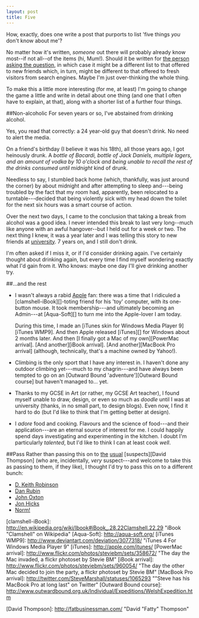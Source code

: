 ```yaml
---
layout: post
title: Five
---
```

How, exactly, does one write a post that purports to list 'five things _you_ don't know about me'?

No matter how it's written, _someone_ out there will probably already know most--if not all--of the items (hi, Mum!). Should it be written for [the person][Sarah Blow] [asking the question][Sarah Blow tagging], in which case it might be a different list to that offered to new friends which, in turn, might be different to that offered to fresh visitors from search engines. Maybe I'm just over-thinking the whole thing.

To make this a little more interesting (for me, at least) I'm going to change the game a little and write in detail about one thing (and one that I often have to explain, at that), along with a shorter list of a further four things.

##Non-alcoholic
For seven years or so, I've abstained from drinking alcohol. 

Yes, you read that correctly: a 24 year-old guy that doesn't drink. No need to alert the media.

On a friend's birthday (I believe it was his 18th), all those years ago, I got heinously drunk. A _bottle of Bacardi, bottle of Jack Daniels, multiple lagers, and an amount of vodka by 10 o'clock and being unable to recall the rest of the drinks consumed until midnight_ kind of drunk.

Needless to say, I stumbled back home (which, thankfully, was just around the corner) by about midnight and after attempting to sleep and---being troubled by the fact that my room had, apparently, been relocated to a turntable---decided that being violently sick with my head down the toilet for the next six hours was a smart course of action. 

Over the next two days, I came to the conclusion that taking a break from alcohol was a good idea. I never intended this break to last very long--much like anyone with an awful hangover--but I held out for a week or two. The next thing I knew, it was a year later and I was telling this story to new friends at [university][UniS]. 7 years on, and I still don't drink.

I'm often asked if I miss it, or if I'd consider drinking again. I've certainly thought about drinking again, but every time I find myself wondering exactly what I'd gain from it. Who knows: maybe one day I'll give drinking another try.

##…and the rest

* I wasn't always a rabid [Apple][] fan: there was a time that I ridiculed a [clamshell-iBook][]-toting friend for his 'toy' computer, with its one-button mouse. It took membership---and ultimately becoming an Admin---at [Aqua-Soft][] to turn me into the Apple-lover I am today. 
	
	During this time, I made an [iTunes skin for Windows Media Player 9][iTunes WMP9]. And then Apple released [iTunes][] for Windows about 2 months later. And then [I finally got a Mac of my own][PowerMac arrival]. [And another][iBook arrival]. [And another][MacBook Pro arrival] (although, technically, that's a machine owned by Yahoo!).
* Climbing is the only sport that I have any interest in. I haven't done any outdoor climbing yet---much to my chagrin---and have always been tempted to go on an [Outward Bound 'adventure'][Outward Bound course] but haven't managed to… yet.
* Thanks to my GCSE in Art (or rather, my GCSE Art teacher), I found myself unable to draw, design, or even so much as _doodle_ until I was at university (thanks, in no small part, to design blogs). Even now, I find it hard to do (but I'd like to think that I'm getting better at design). 
* I _adore_ food and cooking. Flavours and the science of food---and their application---are an eternal source of interest for me. I could happily spend days investigating and experimenting in the kitchen. I doubt I'm particularly _talented_, but I'd like to think I can at least cook _well_.

##Pass
Rather than passing this on to [the][Ben Ward] [usual][Frances Berriman] [suspects][David Thompson] (who are, incidentally, _very_ suspect---and welcome to take this as passing to them, if they like), I thought I'd try to pass this on to a different bunch:

* [D. Keith Robinson][]
* [Dan Rubin][]
* [John Oxton][]
* [Jon Hicks][]
* [Norm!][Mark Norman Francis]

[Sarah Blow]: http://www.sarahblow.com/ "Sarah Blow"
[Sarah Blow tagging]: http://girlygeekdom.blogspot.com/2007/01/5-things-you-probably-dont-know-about.html  "Sarah Blow's Girly Geekdom Blog:5 Things You (probably) don't know about [Sarah]...."
[UniS]: http://www.surrey.ac.uk/ "University of Surrey"
[Apple]: http://apple.com/ "Apple Inc."
[clamshell-iBook]: http://en.wikipedia.org/wiki/Ibook#iBook_.28.22Clamshell.22.29 "iBook "Clamshell" on Wikipedia"
[Aqua-Soft]: http://aqua-soft.org/
[iTunes WMP9]: http://www.deviantart.com/deviation/3077318/ "iTunes 4 For Windows Media Player 9"
[iTunes]: http://apple.com/itunes/
[PowerMac arrival]: http://www.flickr.com/photos/steviebm/sets/358672/ "The day the Mac invaded, a flickr photoset by Stevie BM"
[iBook arrival]: http://www.flickr.com/photos/steviebm/sets/960054/ "The day the other Mac decided to join the party, a flickr photoset by Stevie BM"
[MacBook Pro arrival]: http://twitter.com/SteveMarshall/statuses/1065293 ""Steve has his MacBook Pro at long last" on Twitter"
[Outward Bound course]: http://www.outwardbound.org.uk/Individual/Expeditions/WelshExpedition.htm

[Ben Ward]: http://ben-ward.co.uk/ "Ben Ward"
[Frances Berriman]: http://fberriman.com/ "Frances Berriman"
[David Thompson]: http://fatbusinessman.com/ "David "Fatty" Thompson"

[D. Keith Robinson]: http://dkeithrobinson.com/
[Dan Rubin]: http://superfluousbanter.org/
[John Oxton]: http://joshuaink.com/
[Jon Hicks]: http://hicksdesign.co.uk/
[Mark Norman Francis]: http://cackhanded.net/ "Mark Norman Francis"
